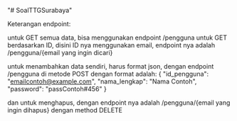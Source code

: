 "# SoalTTGSurabaya" 

Keterangan endpoint:

untuk GET semua data, bisa menggunakan endpoint /pengguna
untuk GET berdasarkan ID, disini ID nya menggunakan email, endpoint nya adalah /pengguna/{email yang ingin dicari}

untuk menambahkan data sendiri, harus format json, dengan endpoint /pengguna di metode POST dengan format adalah:
{
  "id_pengguna": "emailcontoh@example.com",
  "nama_lengkap": "Nama Contoh",
  "password": "passContoh#456"
}

dan untuk menghapus, dengan endpoint nya adalah /pengguna/{email yang ingin dihapus} dengan method DELETE
